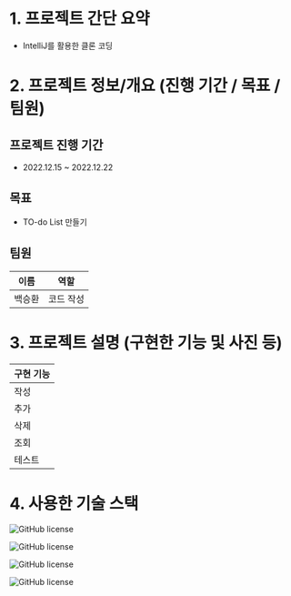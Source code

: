 # 1. 프로젝트 간단 요약
- IntelliJ를 활용한 클론 코딩 

# 2. 프로젝트 정보/개요 (진행 기간 / 목표 / 팀원)
## 프로젝트 진행 기간
- 2022.12.15 ~ 2022.12.22
## 목표
- TO-do List 만들기

## 팀원
| 이름 | 역할 |
| --- | --- |
| 백승환 | 코드 작성 |

# 3. 프로젝트 설명 (구현한 기능 및 사진 등)

| 구현 기능 | 
| --- | 
| 작성 | 
| 추가 | 
| 삭제 | 
| 조회 | 
| 테스트 | 

# 4. 사용한 기술 스택
![GitHub license](https://img.shields.io/badge/IntelliJ_IDEA-000000.svg?style=for-the-badge&logo=intellij-idea&logoColor=white
)

![GitHub license](https://img.shields.io/badge/GIT-E44C30?style=for-the-badge&logo=git&logoColor=white)

![GitHub license](https://img.shields.io/badge/GNU%20Bash-4EAA25?style=for-the-badge&logo=GNU%20Bash&logoColor=white)

![GitHub license](https://img.shields.io/badge/Postman-FF6C37?style=for-the-badge&logo=Postman&logoColor=white)
